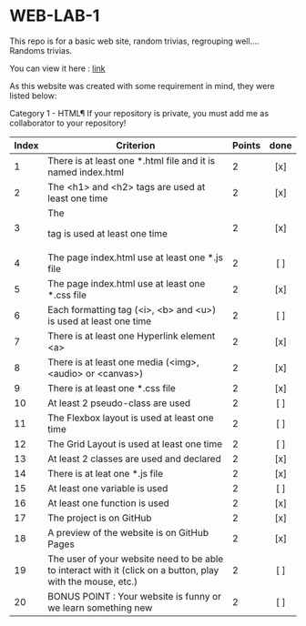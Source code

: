 # WEB-LAB-1

This repo is for a basic web site, random trivias, regrouping well.... Randoms trivias.

You can view it here : [link](https://kumo-chan.github.io/WEB-LAB-1/)

As this website was created with some requirement in mind, they were listed below:

Category 1 - HTML¶
If your repository is private, you must add me as collaborator to your repository!

| Index | Criterion                                                                                                   | Points | done |
|-------|-------------------------------------------------------------------------------------------------------------|--------|:----:|
| 1     | There is at least one *.html file and it is named ìndex.html                                                | 2      | [x]  |
| 2     | The \<h1> and \<h2> tags are used at least one time                                                         | 2      | [x]  |
| 3     | The <p> tag is used at least one time                                                                       | 2      | [x]  |
| 4     | The page index.html use at least one *.js file                                                              | 2      | [ ]  |
| 5     | The page index.html use at least one *.css file                                                             | 2      | [x]  |
| 6     | Each formatting tag (\<i>, \<b> and \<u>) is used at least one time                                         | 2      | [ ]  |
| 7     | There is at least one Hyperlink element \<a>                                                                | 2      | [x]  |
| 8     | There is at least one media (\<img>, \<audio> or \<canvas>)                                                 | 2      | [x]  |
| 9     | There is at least one *.css file                                                                            | 2      | [x]  |
| 10    | At least 2 pseudo-class are used                                                                            | 2      | [ ]  |
| 11    | The Flexbox layout is used at least one time                                                                | 2      | [ ]  |
| 12    | The Grid Layout is used at least one time                                                                   | 2      | [ ]  |
| 13    | At least 2 classes are used and declared                                                                    | 2      | [x]  |
| 14    | There is at leat one *.js file                                                                              | 2      | [x]  |
| 15    | At least one variable is used                                                                               | 2      | [ ]  |
| 16    | At least one function is used                                                                               | 2      | [x]  |
| 17    | The project is on GitHub                                                                                    | 2      | [x]  |
| 18    | A preview of the website is on GitHub Pages                                                                 | 2      | [x]  |
| 19    | The user of your website need to be able to interact with it (click on a button, play with the mouse, etc.) | 2      | [ ]  |
| 20    | BONUS POINT : Your website is funny or we learn something new                                               | 2      | [ ]  |
